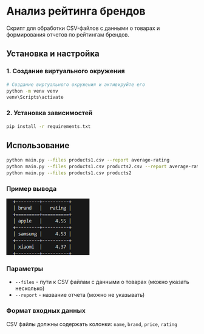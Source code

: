 # Анализ рейтинга брендов

Скрипт для обработки CSV-файлов с данными о товарах и формирования отчетов по рейтингам брендов.

## Установка и настройка

### 1. Создание виртуального окружения

```bash
# Создание виртуального окружения и активируйте его
python -m venv venv
venv\Scripts\activate
```

### 2. Установка зависимостей

```bash
pip install -r requirements.txt
```

## Использование

```bash
python main.py --files products1.csv --report average-rating
python main.py --files products1.csv products2.csv --report average-rating
python main.py --files products1.csv products2
```

### Пример вывода

![Пример вывода скрипта](test_img.png)

### Параметры

- `--files` - пути к CSV файлам с данными о товарах (можно указать несколько)
- `--report` - название отчета (можно не указывать)

### Формат входных данных

CSV файлы должны содержать колонки: `name`, `brand`, `price`, `rating`


